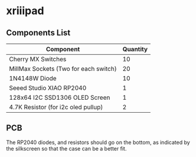 # xriiipad

## Components List
| Component                             | Quantity |
|---------------------------------------|----------|
| Cherry MX Switches                    | 10       |
| MillMax Sockets (Two for each switch) | 20       |
| 1N4148W Diode                         | 10       |
| Seeed Studio XIAO RP2040              | 1        |
| 128x64 I2C SSD1306 OLED Screen        | 1        |
| 4.7K Resistor (for i2c oled pullup)   | 2        |

## PCB
The RP2040 diodes, and resistors should go on the bottom, as indicated by the silkscreen so that the case can be a better fit.
